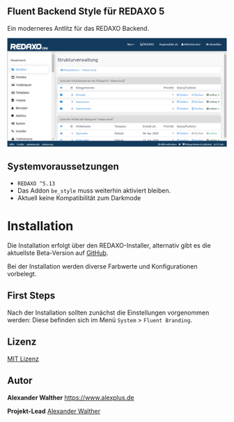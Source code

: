 ## Fluent Backend Style für REDAXO 5

Ein moderneres Antlitz für das REDAXO Backend.

![Screenshot](https://raw.githubusercontent.com/alexplusde/be_style_fluent/master/screenshot.png)

## Systemvoraussetzungen

* `REDAXO ^5.13`
* Das Addon `be_style` muss weiterhin aktiviert bleiben.
* Aktuell keine Kompatibilität zum Darkmode

# Installation

Die Installation erfolgt über den REDAXO-Installer, alternativ gibt es die aktuellste Beta-Version auf [GitHub](https://github.com/alexplusde/be_style_fluent/).

Bei der Installation werden diverse Farbwerte und Konfigurationen vorbelegt. 

## First Steps

Nach der Installation sollten zunächst die Einstellungen vorgenommen werden: Diese befinden sich im Menü `System` > `Fluent Branding`.

## Lizenz

[MIT Lizenz](https://github.com/alexplusde/be_style_fluent/blob/master/LICENSE.md) 

## Autor

**Alexander Walther**
https://www.alexplus.de

**Projekt-Lead** 
[Alexander Walther](https://www.alexplus.de)
